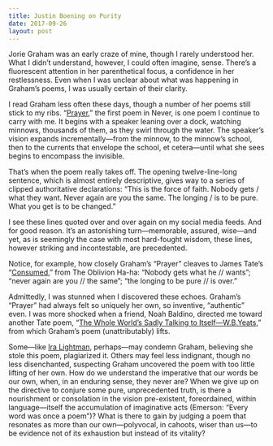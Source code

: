 ```yaml
---
title: Justin Boening on Purity
date: 2017-09-26
layout: post
---
```


Jorie Graham was an early craze of mine, though I rarely understood her. What I
didn’t understand, however, I could often imagine, sense. There’s a fluorescent
attention in her parenthetical focus, a confidence in her restlessness. Even
when I was unclear about what was happening in Graham’s poems, I was usually
certain of their clarity.

I read Graham less often these days, though a number of her poems still stick to
my ribs. “[Prayer](http://mail01.tinyletterapp.com/PracticeCatalogue/justin-boening-on-purity/9577497-www.poetryfoundation.org/poems/47197/prayer-56d2277b19acb?c=263bb460-e49b-4bcf-891f-1453e8ac1cb7),” the first poem in Never, is one poem I continue to carry
with
me. It begins with a speaker leaning over a dock, watching minnows, thousands of
them, as they swirl through the water. The speaker’s vision expands
incrementally—from the minnow, to the minnow’s school, then to the currents that
envelope the school, et cetera—until what she sees begins to encompass the
invisible.

That’s when the poem really takes off. The opening twelve-line-long sentence,
which is almost entirely descriptive, gives way to a series of clipped
authoritative declarations: “This is the force of faith. Nobody gets / what they
want. Never again are you the same. The longing / is to be pure. What you get is
to be changed.”

I see these lines quoted over and over again on my social media feeds. And for
good reason. It’s an astonishing turn—memorable, assured, wise—and yet, as is
seemingly the case with most hard-fought wisdom, these lines, however striking
and incontestable, are precedented.

Notice, for example, how closely Graham’s “Prayer” cleaves to James Tate’s
“[Consumed](http://mail01.tinyletterapp.com/PracticeCatalogue/justin-boening-on-purity/9577501-poppywine.com/consumed-james-tate/?c=263bb460-e49b-4bcf-891f-1453e8ac1cb7),” from The Oblivion Ha-ha: “Nobody gets what he // wants”; “never
again are you // the same”; “the longing to be pure // is over.”

Admittedly, I was stunned when I discovered these echoes. Graham’s “Prayer” had
always felt so uniquely her own, so inventive, “authentic” even. I was more
shocked when a friend, Noah Baldino, directed me toward another Tate poem, “[The
Whole World’s Sadly Talking to Itself—W.B.Yeats](http://mail01.tinyletterapp.com/PracticeCatalogue/justin-boening-on-purity/9577505-www.poetryfoundation.org/poetrymagazine/browse?c=263bb460-e49b-4bcf-891f-1453e8ac1cb7),” from which Graham’s poem
(unattributably) lifts.

Some—like [Ira Lightman](http://mail01.tinyletterapp.com/PracticeCatalogue/justin-boening-on-purity/9577509-www.theguardian.com/books/2017/sep/09/poetry-plagiarism-copying-maya-angelou-ira-lightman-will-storr?c=263bb460-e49b-4bcf-891f-1453e8ac1cb7), perhaps—may condemn Graham, believing she stole this
poem, plagiarized it. Others may feel less indignant, though no less
disenchanted, suspecting Graham uncovered the poem with too little lifting of
her own. How do we understand the imperative that our words be our own, when, in
an enduring sense, they never are? When we give up on the directive to conjure
some pure, unprecedented truth, is there a nourishment or consolation in the
vision pre-existent, foreordained, within language—itself the accumulation of
imaginative acts (Emerson: “Every word was once a poem”)? What is there to gain
by judging a poem that resonates as more than our own—polyvocal, in cahoots,
wiser than us—to be evidence not of its exhaustion but instead of its vitality?
